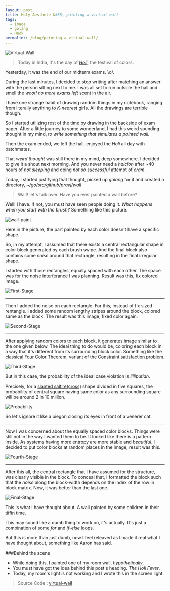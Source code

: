```yaml
---
layout: post
title: Holy Aesthete &#58; painting a virtual wall
tags:
  - Image
  - golang
  - Hack
permalink: /blog/painting-a-virtual-wall/
---
```


![Virtual-Wall]({{site.url}}/assets/painting-a-virtual-wall/wall.jpg "Virtual Wall")

> Today in India, it's the day of [*Holi*](http://en.wikipedia.org/wiki/Holi), the festival of colors.

Yesterday, it was the end of our midterm exams. \o/.

During the last minutes, I decided to stop writing after matching an answer with the person sitting next to me. I was all set to run outside the hall and smell the *woot! no more exams left* scent in the air.

I have one strange habit of drawing random things in my notebook, ranging from literally anything to *K-nearest* girls. All the drawings are terrible though.

So I started utilizing rest of the time by drawing in the backside of exam paper. After a little journey to some wonderland, I had this weird sounding thought in my mind, *to write something that simulates a painted wall.*

Then the exam ended, we left the hall, enjoyed the *Holi* all day with batchmates.

That *weird thought* was still there in my mind, deep somewhere. I decided to give it a shout next morning. And you never need a *halcion* after ~40 hours of *not sleeping* and doing *not so successful* attempt of *cram*.

Today, I started justifying that thought, picked up *golang* for it and created a directory, *~/go/src/github/pravj/wall*

> Wait! let's talk over. Have you ever painted a wall before?

Well! I have. If not, you must have seen people doing it. *What happens when you start with the brush?* Something like this picture.

![wall-paint]({{site.url}}/assets/painting-a-virtual-wall/wall-paint.jpg "Wall Paint")

Here in the picture, the part painted by each color doesn't have a specific shape.

So, in my attempt, I assumed that there exists a central rectangular shape in color block generated by each brush swipe. And the final block also contains some *noise* around that rectangle, resulting in the final irregular shape.

I started with those rectangles, equally spaced with each other. The space was for the noise interferance I was planning. Result was this, fix colored image.

![First-Stage]({{site.url}}/assets/painting-a-virtual-wall/first-stage.jpg "First Stage")

---

Then I added the noise on each rectangle. For this, instead of fix sized rentangle. I added some random lengthy stripes around the block, colored same as the block. The result was this image, fixed color again.

![Second-Stage]({{site.url}}/assets/painting-a-virtual-wall/second-stage.jpg "Second Stage")

---

After applying random colors to each block, it generates image similar to the one given below. The ideal thing to do would be, coloring each block in a way that it's different from its surrounding block color. Something like the classical [Four Color Theorem](http://en.wikipedia.org/wiki/Four_color_theorem), variant of the [Constraint satisfaction problem](http://en.wikipedia.org/wiki/Constraint_satisfaction_problem).

![Third-Stage]({{site.url}}/assets/painting-a-virtual-wall/third-stage.jpg "Third Stage")

But in this case, the probability of the ideal case violation is *lilliputian*.

Precisely, for a [slanted saltire(cross)](http://en.wikipedia.org/wiki/Cross) shape divided in five squares, the probability of central square having same color as any surrounding square will be around 2 in 10 million.

![Probability]({{site.url}}/assets/painting-a-virtual-wall/probability.png)

So let's ignore it like a piegon closing its eyes in front of a venerer cat.

---

Now I was concerned about the equally spaced color blocks. Things were still not in the way I wanted them to be. It looked like there is a pattern inside. As systems having more entropy are more stable and *beautiful*. I decided to put color blocks at random places in the image, result was this.

![Fourth-Stage]({{site.url}}/assets/painting-a-virtual-wall/fourth-stage.jpg "Fourth Stage")

---

After this all, the central rectangle that I have assumed for the structure, was clearly visible in the block. To conceal that, I formatted the block such that the *noise* along the block-width depends on the index of the row in block matrix. Now, it was better than the last one.

![Final-Stage]({{site.url}}/assets/painting-a-virtual-wall/final-stage.jpg "Final Stage")

This is what I have thought about. A wall painted by some children in their tiffin time.

This may sound like a dumb thing to work on, it's actually. It's just a combination of some *for* and *if-else* loops.

But this is more than just dumb, now I feel releaved as I made it real what I have thought about, something like Aaron has said.

###Behind the scene

* While doing this, I painted one of my room wall, *hypothetically*.
* You must have got the idea behind this post's heading. *The Holi Fever*.
* Today, my room's light is not working and I wrote this in the screen light.

> Source Code : [virtual-wall](https://github.com/pravj/virtual-wall)
